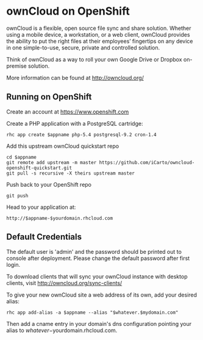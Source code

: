 ownCloud on OpenShift
=========================

ownCloud is a flexible, open source file sync and share solution. Whether using a mobile device, a workstation, or a web client, ownCloud provides the ability to put the right files at their employees’ fingertips on any device in one simple-to-use, secure, private and controlled solution.

Think of ownCloud as a way to roll your own Google Drive or Dropbox on-premise solution.

More information can be found at http://owncloud.org/

Running on OpenShift
--------------------

Create an account at https://www.openshift.com

Create a PHP application with a PostgreSQL cartridge:

	rhc app create $appname php-5.4 postgresql-9.2 cron-1.4

Add this upstream ownCloud quickstart repo

	cd $appname
	git remote add upstream -m master https://github.com/iCarto/owncloud-openshift-quickstart.git
	git pull -s recursive -X theirs upstream master

Push back to your OpenShift repo

	git push        

Head to your application at:

	http://$appname-$yourdomain.rhcloud.com

Default Credentials
-------------------

The default user is 'admin' and the password should be printed out to console
after deployment. Please change the default password after first login.

To download clients that will sync your ownCloud instance with desktop clients, visit http://owncloud.org/sync-clients/

To give your new ownCloud site a web address of its own, add your desired alias:

	rhc app add-alias -a $appname --alias "$whatever.$mydomain.com"

Then add a cname entry in your domain's dns configuration pointing your alias to $whatever-$yourdomain.rhcloud.com.
